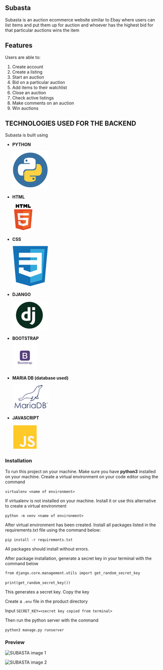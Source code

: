## Subasta

Subasta is an auction ecommerce website similar to Ebay where users can list items and put them up for auction and whoever has the highest bid for that particular auctions wins the item
## Features

Users are able to:

1. Create account
2. Create a listing
3. Start an auction
4. Bid on a particular auction
5. Add items to their watchlist
6. Close an auction
7. Check active listings
8. Make comments on an auction
9. Win auctions

## TECHNOLOGIES USED FOR THE BACKEND

Subasta is built using

- **PYTHON**

  ![PYTHON](https://github.com/S13G/Subasta/blob/main/static/tools/rsz_python.png)

- **HTML**

  ![HTML](https://github.com/S13G/Subasta/blob/main/static/tools/rsz_html.png)

- **CSS**

  ![CSS](https://github.com/S13G/Subasta/blob/main/static/tools/rsz_css.png)

- **DJANGO**
  
  ![DJANGO](https://github.com/S13G/Subasta/blob/main/static/tools/rsz_django.png)

- **BOOTSTRAP**

  ![BOOTSTRAP](https://github.com/S13G/Subasta/blob/main/static/tools/bootstrap-transformed.png)

- **MARIA DB (database used)**

  ![MARIADB](https://github.com/S13G/Subasta/blob/main/static/tools/rsz_mariadb.png)

- **JAVASCRIPT**

  ![JAVASCRIPT](https://github.com/S13G/Subasta/blob/main/static/tools/rsz_js.png)

### Installation

To run this project on your machine. Make sure you have __python3__ installed on your machine.
Create a virtual environment on your code editor using the command

```virtualenv <name of environment>```

If virtualenv is not installed on your machine. Install it or use this alternative to create a virtual environment

```python -m venv <name of environment>```

After virtual environment has been created. Install all packages listed in the requirements.txt file using the command
below:

```pip install -r requirements.txt```

All packages should install without errors.

After package installation, generate a secret key in your terminal with the command below

```
from django.core.management.utils import get_random_secret_key

print(get_random_secret_key())
```

This generates a secret key. Copy the key

Create a ```.env``` file in the product directory

Input ```SECRET_KEY=<secret key copied from terminal>```

Then run the python server with the command

```python3 manage.py runserver```

### Preview

![SUBASTA image 1](https://github.com/S13G/Subasta/blob/main/static/tools/Screenshot1.png)

![SUBASTA image 2](https://github.com/S13G/Subasta/blob/main/static/tools/Screenshot2.png)